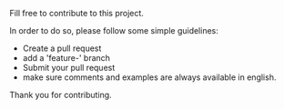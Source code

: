 Fill free to contribute to this project.

In order to do so, please follow some simple guidelines:
- Create a pull request
- add a 'feature-<name>' branch
- Submit your pull request
- make sure comments and examples are always available in english.

Thank you for contributing.
